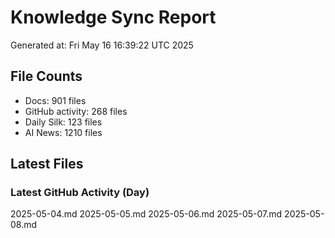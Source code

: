 # Knowledge Sync Report
Generated at: Fri May 16 16:39:22 UTC 2025

## File Counts
- Docs: 901 files
- GitHub activity: 268 files
- Daily Silk: 123 files
- AI News: 1210 files

## Latest Files
### Latest GitHub Activity (Day)
2025-05-04.md
2025-05-05.md
2025-05-06.md
2025-05-07.md
2025-05-08.md
